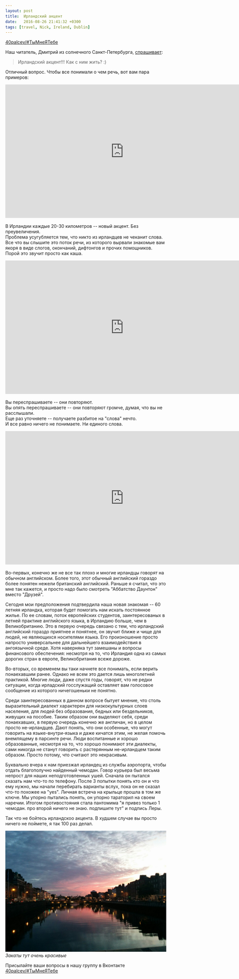 ```yaml
---
layout: post
title:  Ирландский акцент
date:   2016-08-26 21:41:32 +0300
tags: [travel, Nick, Ireland, Dublin]
---
```


[40palcev/#ТыМнеЯТебе](https://vk.com/topic-127576609_34555436)

Наш читатель, Дмитрий из солнечного Санкт-Петербурга, [спрашивает](https://vk.com/topic-127576609_34555436?post=3):  

> Ирландский акцент!!! Как с ним жить? :)

Отличный вопрос. Чтобы все понимали о чем речь, вот вам пара примеров:

<iframe width="740" height="417" src="https://www.youtube.com/embed/ee_N3g4ORLk" frameborder="0" allowfullscreen></iframe>  

В Ирландии каждые 20-30 километров -- новый акцент. Без преувеличения.  
Проблема усугубляется тем, что никто из ирландцев не чеканит слова. Все что вы слышите это поток речи, из которого вырвали знакомые вам якоря в виде слогов, окончаний, дифтонгов и прочих помощников. Порой это звучит просто как каша. 

<iframe width="740" height="417" src="https://www.youtube.com/embed/hIeks_F3yOE" frameborder="0" allowfullscreen></iframe>  

Вы переспрашиваете -- они повторяют.  
Вы опять переспрашиваете -- они повторяют громче, думая, что вы не расслышали.  
Еще раз уточняете -- получаете разбитое на "слова" нечто.  
И все равно ничего не понимаете. Ни единого слова.  

<iframe width="740" height="417" src="https://www.youtube.com/embed/ZFvT-KoGgEM" frameborder="0" allowfullscreen></iframe>  

Во-первых, конечно же не все так плохо и многие ирландцы говорят на обычном английском. Более того, этот обычный английский гораздо более понятен нежели британский английский. Раньше я считал, что это мне так кажется, и просто надо было смотреть "Аббатство Даунтон" вместо "Друзей". 

Сегодня мои предположения подтвердила наша новая знакомая -- 60 летняя ирландка, которая будет помогать нам искать постоянное жилье. По ее словам, поток европейских студентов, заинтересованых в летней практике английского языка, в Ирландию больше, чем в Великобританию. Это в первую очередь связано с тем, что ирландский английский гораздо приятнее и понятнее, он звучит ближе и чище для людей, не являющихся носителями языка. Его произношение просто напросто универсальнее для дальнейшего взаимодействия в ангоязычной среде. Хотя наверняка тут замешаны и вопросы финансового обеспечения: несмотря на то, что Ирландия одна из самых дорогих стран в европе, Великобритания всеже дороже.  

Во-вторых, со временем вы таки начнете все понимать, если верить понаехавшим ранее. Однако не всем это дается лишь многолетней практикой. Многие люди, даже спустя годы, говорят, что не редки ситуации, когда ирладский госслужащий оставляет вам голосовое сообщение из которого ничегошеньки не понятно.  

Среди заинтересованных в данном вопросе бытует мнение, что столь выразительный диалект характерен для низкокультурных слоев населения, для людей без образования, бедных или бездельников, живущих на пособие. Таким образом они выделяют себя, среди понаехавших, в первую очередь конечно же англичан, но в целом просто не-ирландцев. Дают понять, что они особенные, что могут говорить на языке-внутри-языка и даже кичатся этим, не желая помочь внемлящему в парсинге речи. Люди воспитанные и хорошо образованные, несмотря на то, что хорошо понимают эти диалекты, сами никогда не станут говорить с растерянным не-ирландцем таким образом. Просто потому, что считают это некрасивым.

Буквально вчера к нам приезжал ирландец из службы аэропорта, чтобы отдать благополучно найденный чемодан. Говор курьера был весьма непрост для наших неподготовленных ушей. Сначала он пытался сказать нам что-то по телефону. После 3 попытки понять кто он и что ему нужно, мы начали перебирать варианты вслух, пока он не сказал что-то похожее на "yes". Личная встреча на крыльце прошла в том же ключе. Мы упорно пытались понять, он упорно тараторил на своем наречии. Итогом противостояния стала пантомима "я привез только 1 чемодан. про второй ничего не знаю. подпишите тут" и подпись Леры.

Так что не бойтесь ирландскоо акцента. В худшем случае вы просто ничего не поймете, я так 100 раз делал.

![Закат](/assets/ireland/sunset_2.jpg)
*Закаты тут очень красивые*

Присылайте ваши вопросы в нашу группу в Вконтакте [40palcev/#ТыМнеЯТебе](https://vk.com/topic-127576609_34555436)

